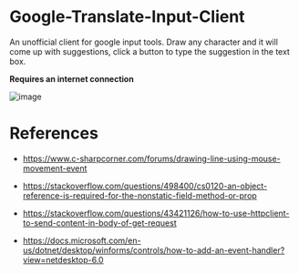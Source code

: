 # Google-Translate-Input-Client
An unofficial client for google input tools. Draw any character and it will come up with suggestions, click a button to type the suggestion in the text box.

**Requires an internet connection**

![image](https://user-images.githubusercontent.com/66906618/152581958-b4b4cb4f-9bb4-46b6-bf07-b21a3edfcc3c.png)

# References
* https://www.c-sharpcorner.com/forums/drawing-line-using-mouse-movement-event

* https://stackoverflow.com/questions/498400/cs0120-an-object-reference-is-required-for-the-nonstatic-field-method-or-prop

* https://stackoverflow.com/questions/43421126/how-to-use-httpclient-to-send-content-in-body-of-get-request

* https://docs.microsoft.com/en-us/dotnet/desktop/winforms/controls/how-to-add-an-event-handler?view=netdesktop-6.0
